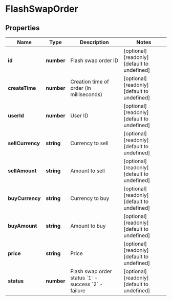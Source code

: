 # FlashSwapOrder

## Properties

Name | Type | Description | Notes
------------ | ------------- | ------------- | -------------
**id** | **number** | Flash swap order ID | [optional] [readonly] [default to undefined]
**createTime** | **number** | Creation time of order (in milliseconds) | [optional] [readonly] [default to undefined]
**userId** | **number** | User ID | [optional] [readonly] [default to undefined]
**sellCurrency** | **string** | Currency to sell | [optional] [readonly] [default to undefined]
**sellAmount** | **string** | Amount to sell | [optional] [readonly] [default to undefined]
**buyCurrency** | **string** | Currency to buy | [optional] [readonly] [default to undefined]
**buyAmount** | **string** | Amount to buy | [optional] [readonly] [default to undefined]
**price** | **string** | Price | [optional] [readonly] [default to undefined]
**status** | **number** | Flash swap order status  &#x60;1&#x60; - success &#x60;2&#x60; - failure | [optional] [readonly] [default to undefined]

